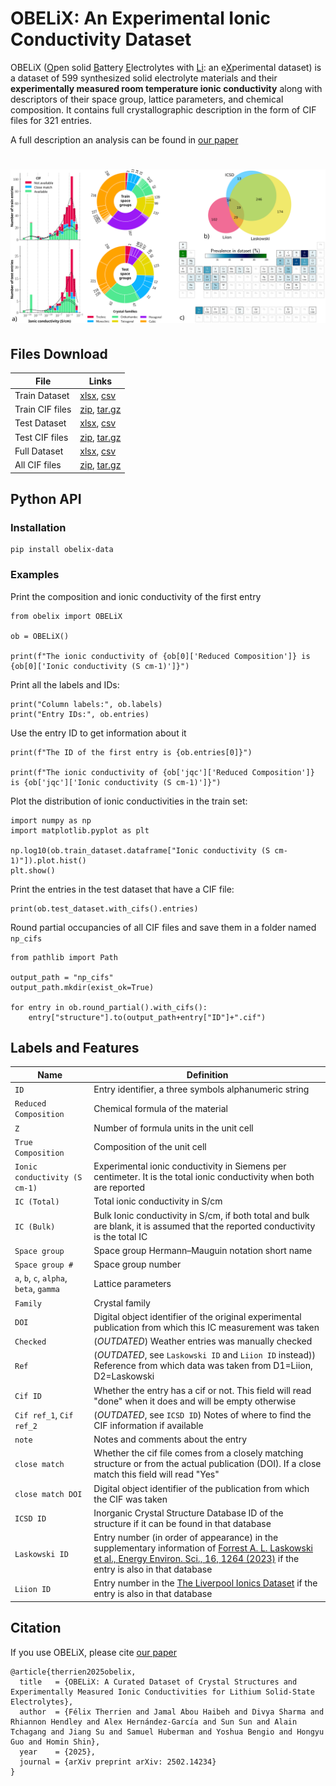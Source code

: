 # OBELiX: An Experimental Ionic Conductivity Dataset

OBELiX (<ins>O</ins>pen solid <ins>B</ins>attery <ins>E</ins>lectrolytes with <ins>Li</ins>: an e<ins>X</ins>perimental dataset) is a dataset of 599 synthesized solid electrolyte materials and their **experimentally measured room temperature ionic conductivity** along with descriptors of their space group, lattice parameters, and chemical composition. It contains full crystallographic description in the form of CIF files for 321 entries. 

A full description an analysis can be found in [our paper](https://arxiv.org/abs/2502.14234)

<h1 align="center">
<img src="https://raw.githubusercontent.com/NRC-Mila/OBELiX/main/paper/figures/gathered.svg">

## Files Download
| File               | Links   |
| --------           | ------- |
| Train Dataset       | [xlsx](https://raw.githubusercontent.com/NRC-Mila/OBELiX/main/data/downloads/train.xlsx), [csv](https://raw.githubusercontent.com/NRC-Mila/OBELiX/main/data/downloads/train.csv)|
| Train CIF files      | [zip](https://raw.githubusercontent.com/NRC-Mila/OBELiX/main/data/downloads/train_cifs.zip), [tar.gz](https://raw.githubusercontent.com/NRC-Mila/OBELiX/main/data/downloads/train_cifs.tar.gz)    |
| Test Dataset       | [xlsx](https://raw.githubusercontent.com/NRC-Mila/OBELiX/main/data/downloads/test.xlsx), [csv](https://raw.githubusercontent.com/NRC-Mila/OBELiX/main/data/downloads/test.csv)|
| Test CIF files      | [zip](https://raw.githubusercontent.com/NRC-Mila/OBELiX/main/data/downloads/test_cifs.zip), [tar.gz](https://raw.githubusercontent.com/NRC-Mila/OBELiX/main/data/downloads/test_cifs.tar.gz)    |
| Full Dataset       | [xlsx](https://raw.githubusercontent.com/NRC-Mila/OBELiX/main/data/downloads/all.xlsx), [csv](https://raw.githubusercontent.com/NRC-Mila/OBELiX/main/data/downloads/all.csv)|
| All CIF files      | [zip](https://raw.githubusercontent.com/NRC-Mila/OBELiX/main/data/downloads/all_cifs.zip), [tar.gz](https://raw.githubusercontent.com/NRC-Mila/OBELiX/main/data/downloads/all_cifs.tar.gz)    |

## Python API

### Installation

```
pip install obelix-data
```

### Examples

Print the composition and ionic conductivity of the first entry

```
from obelix import OBELiX

ob = OBELiX()

print(f"The ionic conductivity of {ob[0]['Reduced Composition']} is {ob[0]['Ionic conductivity (S cm-1)']}")
```

Print all the labels and IDs:

```
print("Column labels:", ob.labels)
print("Entry IDs:", ob.entries)
```

Use the entry ID to get information about it
```
print(f"The ID of the first entry is {ob.entries[0]}")

print(f"The ionic conductivity of {ob['jqc']['Reduced Composition']} is {ob['jqc']['Ionic conductivity (S cm-1)']}")
```

Plot the distribution of ionic conductivities in the train set:

```
import numpy as np
import matplotlib.pyplot as plt

np.log10(ob.train_dataset.dataframe["Ionic conductivity (S cm-1)"]).plot.hist()
plt.show()
```

Print the entries in the test dataset that have a CIF file:
```
print(ob.test_dataset.with_cifs().entries)
```

Round partial occupancies of all CIF files and save them in a folder named `np_cifs`

```
from pathlib import Path

output_path = "np_cifs"
output_path.mkdir(exist_ok=True)

for entry in ob.round_partial().with_cifs():
    entry["structure"].to(output_path+entry["ID"]+".cif")

```

## Labels and Features

| Name | Definition |
|------|------------|
| `ID`  | Entry identifier, a three symbols alphanumeric string|
| `Reduced Composition` | Chemical formula of the material |
| `Z` | Number of formula units in the unit cell |
| `True Composition` | Composition of the unit cell |
| `Ionic conductivity (S cm-1)` | Experimental ionic conductivity in Siemens per centimeter. It is the total ionic conductivity when both are reported |
| `IC (Total)` | Total ionic conductivity in S/cm| 
| `IC (Bulk)` | Bulk Ionic conductivity in S/cm, if both total and bulk are blank, it is assumed that the reported conductivity is the total IC|
| `Space group` | Space group Hermann–Mauguin notation short name|
| `Space group #` | Space group number |
| `a`, `b`, `c`, `alpha`, `beta`, `gamma` | Lattice parameters |
| `Family` | Crystal family | 
| `DOI` | Digital object identifier of the original experimental publication from which this IC measurement was taken|
| `Checked` | (*OUTDATED*) Weather entries was manually checked |
| `Ref` | (*OUTDATED*, see `Laskowski ID` and `Liion ID` instead)) Reference from which data was taken from D1=Liion, D2=Laskowski |
| `Cif ID` | Whether the entry has a cif or not. This field will read "done" when it does and will be empty otherwise|
| `Cif ref_1`, `Cif ref_2` | (*OUTDATED*, see `ICSD ID`) Notes of where to find the CIF information if available|
| `note` | Notes and comments about the entry |
| `close match` | Whether the cif file comes from a closely matching structure or from the actual publication (DOI). If a close match this field will read "Yes"
| `close match DOI` | Digital object identifier of the publication from which the CIF was taken|
| `ICSD ID` | Inorganic Crystal Structure Database ID of the structure if it can be found in that database |
| `Laskowski ID` | Entry number (in order of appearance) in the supplementary information of [Forrest A. L. Laskowski et al., Energy Environ. Sci., 16, 1264 (2023)](https://pubs.rsc.org/en/content/articlelanding/2023/ee/d2ee03499a#!) if the entry is also in that database|
| `Liion ID` | Entry number in the [The Liverpool Ionics Dataset](http://pcwww.liv.ac.uk/~msd30/lmds/LiIonDatabase.html) if the entry is also in that database|

## Citation

If you use OBELiX, please cite [our paper](https://arxiv.org/abs/2502.14234)

```
@article{therrien2025obelix,
  title   = {OBELiX: A Curated Dataset of Crystal Structures and Experimentally Measured Ionic Conductivities for Lithium Solid-State Electrolytes},
  author  = {Félix Therrien and Jamal Abou Haibeh and Divya Sharma and Rhiannon Hendley and Alex Hernández-García and Sun Sun and Alain Tchagang and Jiang Su and Samuel Huberman and Yoshua Bengio and Hongyu Guo and Homin Shin},
  year    = {2025},
  journal = {arXiv preprint arXiv: 2502.14234}
}

```


